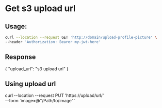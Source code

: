 # Get s3 upload url


## Usage:
```bash
curl --location --request GET 'http://domain/upload-profile-picture' \
--header 'Authorization: Bearer my-jwt-here'
```

## Response
{
    "upload_url": "s3 upload url"
}

## Using upload url

curl --location --request PUT 'https://upload/url/' \
--form 'image=@"/Path/to/image"'